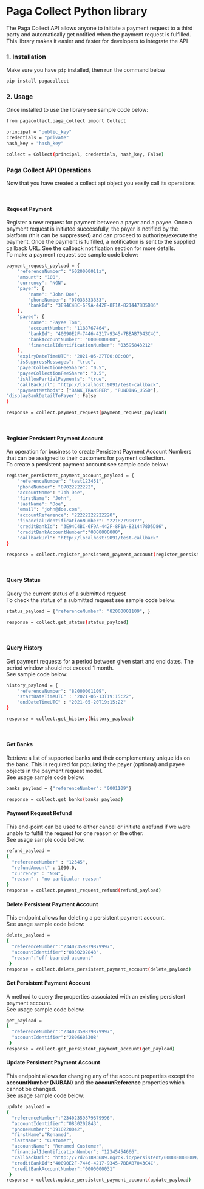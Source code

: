 # Paga Collect Python library

The Paga Collect API allows anyone to initiate a payment request to a third party and automatically get notified when the payment request is fulfilled. This library makes it easier and faster for developers to integrate the API

### 1. Installation

Make sure you have `pip` installed, then run the command below

```sh
pip install pagacollect
```

### 2. Usage

Once installed to use the library see sample code below:

```sh
from pagacollect.paga_collect import Collect

principal = "public_key"
credentials = "private"
hash_key = "hash_key"

collect = Collect(principal, credentials, hash_key, False)
```

### Paga Collect API Operations

Now that you have created a collect api object you easily call its operations

<br>

#### Request Payment

Register a new request for payment between a payer and a payee. Once a payment request is initiated successfully, the payer is notified by the platform (this can be suppressed) and can proceed to authorize/execute the payment. Once the payment is fulfilled, a notification is sent to the supplied callback URL. See the callback notification section for more details.
<br>
To make a payment request see sample code below:

```sh
payment_request_payload = {
    "referenceNumber": "6020000011z",
    "amount": "100",
    "currency": "NGN",
    "payer": {
        "name": "John Doe",
        "phoneNumber": "07033333333",
        "bankId": "3E94C4BC-6F9A-442F-8F1A-8214478D5D86"
    },
    "payee": {
        "name": "Payee Tom",
        "accountNumber": "1188767464",
        "bankId": "40090E2F-7446-4217-9345-7BBAB7043C4C",
        "bankAccountNumber": "0000000000",
        "financialIdentificationNumber": "03595843212"
    },
    "expiryDateTimeUTC": "2021-05-27T00:00:00",
    "isSuppressMessages": "true",
    "payerCollectionFeeShare": "0.5",
    "payeeCollectionFeeShare": "0.5",
    "isAllowPartialPayments": "true",
    "callBackUrl": "http://localhost:9091/test-callback",
    "paymentMethods": ["BANK_TRANSFER", "FUNDING_USSD"],
"displayBankDetailToPayer": False
}

response = collect.payment_request(payment_request_payload)
```

<br>

#### Register Persistent Payment Account

An operation for business to create Persistent Payment Account Numbers that can be assigned to their customers for payment collection.
<br>
To create a persistent payment account see sample code below:

```sh
register_persistent_payment_account_payload = {
    "referenceNumber": "test123451",
    "phoneNumber": "07022222222",
    "accountName": "Joh Doe",
    "firstName": "John",
    "lastName": "Doe",
    "email": "john@doe.com",
    "accountReference": "22222222222220",
    "financialIdentificationNumber": "22182799077",
    "creditBankId": "3E94C4BC-6F9A-442F-8F1A-8214478D5D86",
    "creditBankAccountNumber":"0000000000",
    "callbackUrl": "http://localhost:9091/test-callback"
}

response = collect.register_persistent_payment_account(register_persistent_payment_account_payload)
```

<br>

#### Query Status

Query the current status of a submitted request
<br>
To check the status of a submitted request see sample code below:

```sh
status_payload = {"referenceNumber": "82000001109", }

response = collect.get_status(status_payload)
```

<br>

#### Query History

Get payment requests for a period between given start and end dates. The period window should not exceed 1 month.
<br>
See sample code below:

```sh
history_payload = {
    "referenceNumber": "82000001109",
    "startDateTimeUTC" : "2021-05-13T19:15:22",
    "endDateTimeUTC" : "2021-05-20T19:15:22"
}

response = collect.get_history(history_payload)
```

<br>

#### Get Banks

Retrieve a list of supported banks and their complementary unique ids on the bank. This is required for populating the payer (optional) and payee objects in the payment request model.
<br>
See usage sample code below:

```sh
banks_payload = {"referenceNumber": "0001109"}

response = collect.get_banks(banks_payload)
```



#### Payment Request Refund

This end-point can be used to either cancel or initiate a refund if we were unable to fulfill the request for one reason or the other.
<br>
See usage sample code below:

```sh
refund_payload = 
{
  "referenceNumber" : "12345",
  "refundAmount" : 1000.0,
  "currency" : "NGN",
  "reason" : "no particular reason"
}
response = collect.payment_request_refund(refund_payload)
```


#### Delete Persistent Payment Account

This endpoint allows for deleting a persistent payment account.
<br>
See usage sample code below:

```sh
delete_payload = 
{
  "referenceNumber":"23402359879879997",
  "accountIdentifier":"0830202843",
  "reason":"off-boarded account"
 }
response = collect.delete_persistent_payment_account(delete_payload)
```


#### Get Persistent Payment Account

A method to query the properties associated with an existing persistent payment account.
<br>
See usage sample code below:

```sh
get_payload = 
{
  "referenceNumber":"23402359879879997",
  "accountIdentifier":"2806605308"
 }
response = collect.get_persistent_payment_account(get_payload)
```


#### Update Persistent Payment Account

This endpoint allows for changing any of the account properties except the **accountNumber (NUBAN)** and the **accounReference** properties which cannot be changed.
<br>
See usage sample code below:

```sh
update_payload = 
{
  "referenceNumber":"23402359879879996",
  "accountIdentifier":"0830202843",
  "phoneNumber":"0910220042",
  "firstName":"Renamed",
  "lastName": "Customer",
  "accountName": "Renamed Customer",
  "financialIdentificationNumber": "12345454666",
  "callbackUrl": "http://77d761893689.ngrok.io/persistent/000000000009/Password6",
  "creditBankId":"40090E2F-7446-4217-9345-7BBAB7043C4C",
  "creditBankAccountNumber":"0000000031"
 }
response = collect.update_persistent_payment_account(update_payload)
```
